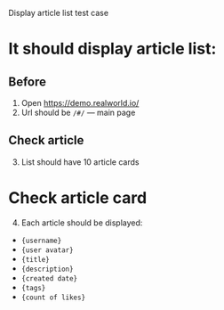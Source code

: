 Display article list test case

# It should display article list:

## Before

1. Open https://demo.realworld.io/
2. Url should be `/#/` — main page

## Check article

3. List should have 10 article cards

# Check article card

4. Each article should be displayed:

* `{username}` 
* `{user avatar}`
* `{title}` 
* `{description}` 
* `{created date}` 
* `{tags}`
* `{count of likes}`